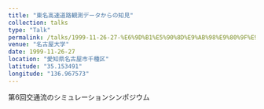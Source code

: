 ```yaml
---
title: "東名高速道路観測データからの知見"
collection: talks
type: "Talk"
permalink: /talks/1999-11-26-27-%E6%9D%B1%E5%90%8D%E9%AB%98%E9%80%9F%E9%81%93%E8%B7%AF%E8%A6%B3%E6%B8%AC%E3%83%87%E3%83%BC%E3%82%BF%E3%81%8B%E3%82%89%E3%81%AE%E7%9F%A5%E8%A6%8B
venue: "名古屋大学"
date: 1999-11-26-27
location: "愛知県名古屋市千種区"
latitude: "35.153491"
longitude: "136.967573"
---
```


第6回交通流のシミュレーションシンポジウム
